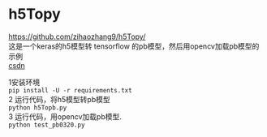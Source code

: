 # h5Topy
https://github.com/zihaozhang9/h5Topy/ </br> 
这是一个keras的h5模型转 tensorflow 的pb模型，然后用opencv加载pb模型的示例 </br> 
[csdn](https://blog.csdn.net/firing00/article/details/88226422) </br> 

1安装环境 </br> 
`pip install -U -r requirements.txt` </br> 
2 运行代码，将h5模型转pb模型  </br> 
`python h5Topb.py` </br> 
3 运行代码，用opencv加载pb模型. </br> 
`python test_pb0320.py` </br> 
